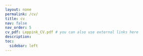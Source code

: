 ```yaml
---
layout: none
permalink: /cv/
title: cv
nav: false
nav_order: 5
cv_pdf: Leppink_CV.pdf # you can also use external links here
description: 
toc:
  sidebar: left
---
```

